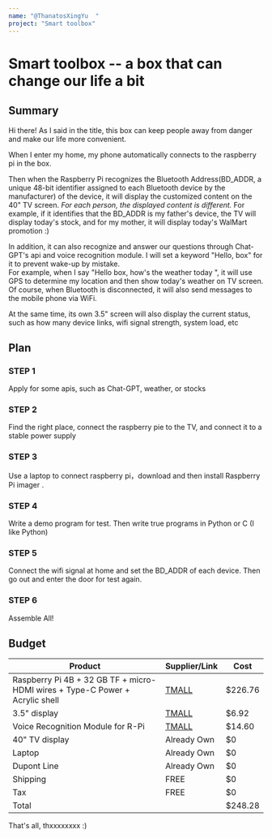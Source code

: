 ```yaml
---
name: "@ThanatosXingYu  "
project: "Smart toolbox"
---
```


# Smart toolbox -- a box that can change our life a bit

## Summary
Hi there!
As I said in the title, this box can keep people away from danger and make our life more convenient. 

When I enter my home, my phone automatically connects to the raspberry pi in the box. 

Then when the Raspberry Pi recognizes the Bluetooth Address(BD_ADDR, a unique 48-bit identifier assigned to each Bluetooth device by the manufacturer) of the device, it will display the customized content on the 40" TV screen. *For each person, the displayed content is different.* For example, if it identifies that the BD_ADDR is my father's device, the TV will display today's stock, and for my mother, it will display today's WalMart promotion :)

In addition, it can also recognize and answer our questions through Chat-GPT's api and voice recognition module. I will set a keyword "Hello, box" for it to prevent wake-up by mistake.    
For example, when I say "Hello box, how's the weather today ", it will use GPS to determine my location and then show today's weather on TV screen.
Of course, when Bluetooth is disconnected, it will also send messages to the mobile phone via WiFi.

At the same time, its own 3.5" screen will also display the current status, such as how many device links, wifi signal strength, system load, etc


## Plan
### STEP 1
Apply for some apis, such as Chat-GPT, weather, or stocks

### STEP 2
Find the right place, connect the raspberry pie to the TV, and connect it to a stable power supply

### STEP 3
Use a laptop to connect raspberry pi，download and then install Raspberry Pi imager  .

### STEP 4
Write a demo program for test. Then write true programs in Python or C (I like Python)

### STEP 5
Connect the wifi signal at home and set the BD_ADDR of each device. Then go out and enter the door for test again.

### STEP 6
Assemble All!   

## Budget


| Product         | Supplier/Link                         | Cost   |
| --------------- | ------------------------------------- | ------ |
| Raspberry Pi 4B + 32 GB TF + micro-HDMI wires + Type-C Power + Acrylic shell   | [TMALL](https://detail.tmall.com/item_o.htm?abbucket=5&id=624594173139&skuId=4928005546003) | $226.76  |
| 3.5" display | [TMALL](https://detail.tmall.com/item_o.htm?id=615266190445&skuId=4502665842552)  | $6.92 |
| Voice Recognition Module for R-Pi| [TMALL](https://detail.tmall.com/item_o.htm?id=628429845784)| $14.60 | 
| 40" TV display | Already Own | $0 |
|Laptop | Already Own | $0 |
| Dupont Line | Already Own | $0 |
| Shipping | FREE | $0|
| Tax | FREE | $0 |
| Total | | $248.28 |


That's all, thxxxxxxxx :)
